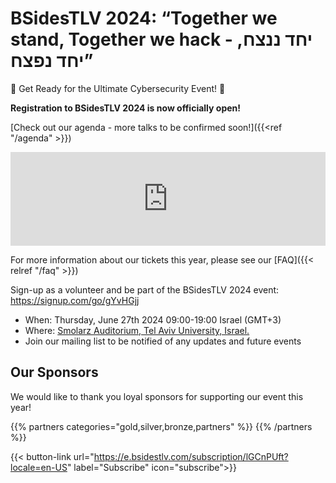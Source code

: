 <!-- ---
title: Register
menu:
  main:
    weight: 40
--- -->

# BSidesTLV 2024: “Together we stand, Together we hack - יחד ננצח, יחד נפצח”

🎉 Get Ready for the Ultimate Cybersecurity Event! 🎉

**Registration to BSidesTLV 2024 is now officially open!**

[Check out our agenda - more talks to be confirmed soon!]({{<ref "/agenda" >}})

<script>!function(t){t.addEventListener("message",function(a){a.data&&"eva"===a.data.event&&a.origin.match("^https:(\/\/|[^\.]+\.)eventer\.(co.il|us)$")&&a.data.t&&t[a.data.t]&&t[a.data.t](...a.data.e)},!1)}(window);</script><script src="https://www.eventer.co.il/js/vendor/iframeResizer.min.js"></script><iframe src="https://www.eventer.co.il/BSidesTLV24?colorScheme=%23FFFFFF&colorScheme2=%23000000&colorSchemeButton=%231FA3FF&lpsec_poweredByBox=false&lpsec_purchaseBox_2=true&lpsec_eventDetails_3=false&lpf_showBackground=false&lpf_showLocationDescription=false" width="100%" scrolling="no" class="resizableFrame" frameborder="0"></iframe><script>iFrameResize({checkOrigin: false}, "iframe.resizableFrame");</script>

For more information about our tickets this year, please see our [FAQ]({{< relref "/faq" >}})

Sign-up as a volunteer and be part of the BSidesTLV 2024 event:  <https://signup.com/go/gYvHGjj>

- When: Thursday, June 27th 2024 09:00-19:00 Israel (GMT+3)
- Where: [Smolarz Auditorium,  Tel Aviv University, Israel.](https://goo.gl/maps/empagm1x9NETBmkX7)
- Join our mailing list to be notified of any updates and future events

## Our Sponsors

We would like to thank you loyal sponsors for supporting our event this year!

{{% partners categories="gold,silver,bronze,partners" %}}
{{% /partners %}}

{{< button-link url="<https://e.bsidestlv.com/subscription/lGCnPUft?locale=en-US>" label="Subscribe" icon="subscribe">}}
